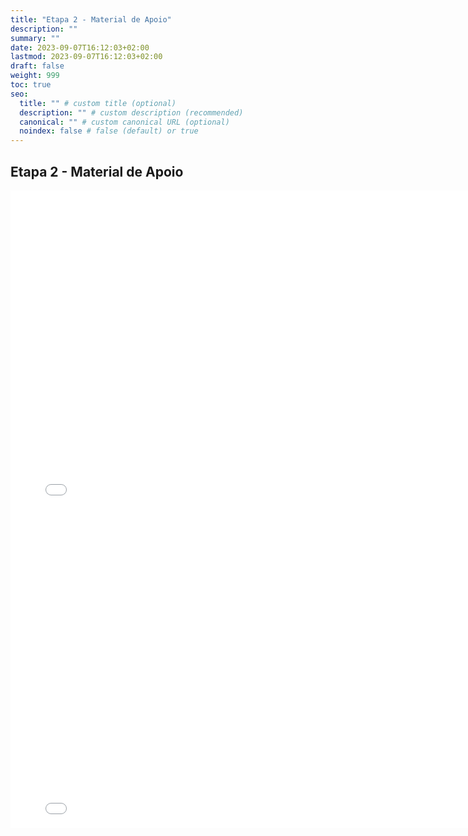 ```yaml
---
title: "Etapa 2 - Material de Apoio"
description: ""
summary: ""
date: 2023-09-07T16:12:03+02:00
lastmod: 2023-09-07T16:12:03+02:00
draft: false
weight: 999
toc: true
seo:
  title: "" # custom title (optional)
  description: "" # custom description (recommended)
  canonical: "" # custom canonical URL (optional)
  noindex: false # false (default) or true
---
```


## Etapa 2 - Material de Apoio

<iframe src="../../pdfs/Semana3.pdf" frameborder="0" width="800" height="510"></iframe>

<iframe src="../../../pdfs/Semana3.pdf" frameborder="0" width="800" height="510"></iframe>
